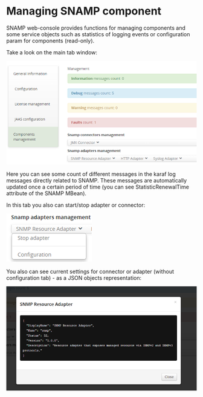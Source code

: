 Managing SNAMP component
====

SNAMP web-console provides functions for managing components and some service objects such as statistics of logging events or configuration param for components (read-only).

Take a look on the main tab window:

![Main tab window example](managing.png)

Here you can see some count of different messages in the karaf log messages directly related to SNAMP. 
These messages are automatically updated once a certain period of time (you can see StatisticRenewalTime attribute of the SNAMP MBean).

In this tab you also can start/stop adapter or connector:

![Component managing example](managing_st.png)

You also can see current settings for connector or adapter (without configuration tab) - as a JSON objects representation:

![Component configuration example](managing_conf.png)